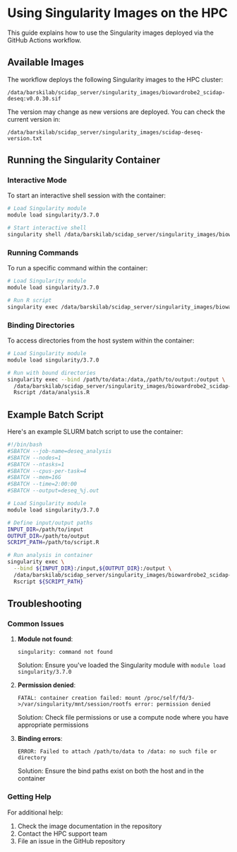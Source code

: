 # Using Singularity Images on the HPC

This guide explains how to use the Singularity images deployed via the GitHub Actions workflow.

## Available Images

The workflow deploys the following Singularity images to the HPC cluster:

```
/data/barskilab/scidap_server/singularity_images/biowardrobe2_scidap-deseq:v0.0.30.sif
```

The version may change as new versions are deployed. You can check the current version in:
```
/data/barskilab/scidap_server/singularity_images/scidap-deseq-version.txt
```

## Running the Singularity Container

### Interactive Mode

To start an interactive shell session with the container:

```bash
# Load Singularity module
module load singularity/3.7.0

# Start interactive shell
singularity shell /data/barskilab/scidap_server/singularity_images/biowardrobe2_scidap-deseq:v0.0.30.sif
```

### Running Commands

To run a specific command within the container:

```bash
# Load Singularity module
module load singularity/3.7.0

# Run R script
singularity exec /data/barskilab/scidap_server/singularity_images/biowardrobe2_scidap-deseq:v0.0.30.sif Rscript your_analysis.R
```

### Binding Directories

To access directories from the host system within the container:

```bash
# Load Singularity module
module load singularity/3.7.0

# Run with bound directories
singularity exec --bind /path/to/data:/data,/path/to/output:/output \
  /data/barskilab/scidap_server/singularity_images/biowardrobe2_scidap-deseq:v0.0.30.sif \
  Rscript /data/analysis.R
```

## Example Batch Script

Here's an example SLURM batch script to use the container:

```bash
#!/bin/bash
#SBATCH --job-name=deseq_analysis
#SBATCH --nodes=1
#SBATCH --ntasks=1
#SBATCH --cpus-per-task=4
#SBATCH --mem=16G
#SBATCH --time=2:00:00
#SBATCH --output=deseq_%j.out

# Load Singularity module
module load singularity/3.7.0

# Define input/output paths
INPUT_DIR=/path/to/input
OUTPUT_DIR=/path/to/output
SCRIPT_PATH=/path/to/script.R

# Run analysis in container
singularity exec \
  --bind ${INPUT_DIR}:/input,${OUTPUT_DIR}:/output \
  /data/barskilab/scidap_server/singularity_images/biowardrobe2_scidap-deseq:v0.0.30.sif \
  Rscript ${SCRIPT_PATH}
```

## Troubleshooting

### Common Issues

1. **Module not found**:
   ```
   singularity: command not found
   ```
   Solution: Ensure you've loaded the Singularity module with `module load singularity/3.7.0`

2. **Permission denied**:
   ```
   FATAL: container creation failed: mount /proc/self/fd/3->/var/singularity/mnt/session/rootfs error: permission denied
   ```
   Solution: Check file permissions or use a compute node where you have appropriate permissions

3. **Binding errors**:
   ```
   ERROR: Failed to attach /path/to/data to /data: no such file or directory
   ```
   Solution: Ensure the bind paths exist on both the host and in the container

### Getting Help

For additional help:
1. Check the image documentation in the repository
2. Contact the HPC support team
3. File an issue in the GitHub repository 